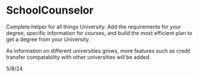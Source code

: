 # SchoolCounselor
Complete helper for all things University. Add the requirements for your degree, specific information for courses, and build the most efficient plan to get a degree from your University. 

As information on different universities grows, more features such as credit transfer compatability with other universities will be added.

5/8/24
